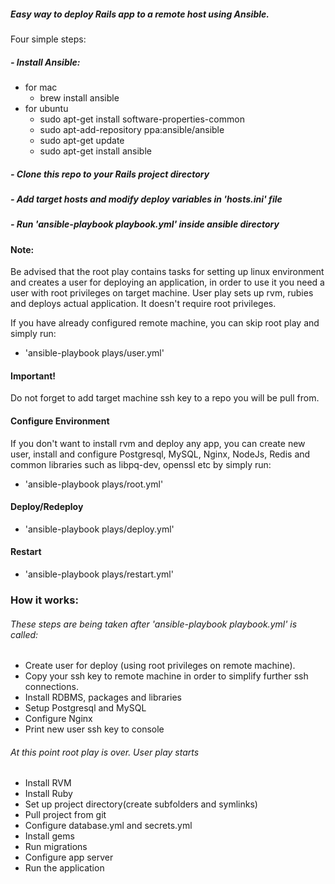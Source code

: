 ##### Easy way to deploy Rails app to a remote host using Ansible.

Four simple steps:

##### - Install Ansible:
  - for mac
    - brew install ansible
  - for ubuntu
    - sudo apt-get install software-properties-common
    - sudo apt-add-repository ppa:ansible/ansible
    - sudo apt-get update
    - sudo apt-get install ansible 
##### - Clone this repo to your Rails project directory
##### - Add target hosts and modify deploy variables in 'hosts.ini' file
##### - Run 'ansible-playbook playbook.yml' inside ansible directory
  
#### Note:

Be advised that the root play contains tasks for setting up linux environment and creates a user for deploying an application, in order to use it you need a user with root privileges on target machine.
User play sets up rvm, rubies and deploys actual application. It doesn't require root privileges.

If you have already configured remote machine, you can skip root play and simply run:
- 'ansible-playbook plays/user.yml'

#### Important!

Do not forget to add target machine ssh key to a repo you will be pull from.

#### Configure Environment

If you don't want to install rvm and deploy any app, you can create new user, install and configure Postgresql, MySQL, Nginx, NodeJs, Redis and common libraries such as libpq-dev, openssl etc by simply run:
- 'ansible-playbook plays/root.yml'
#### Deploy/Redeploy
- 'ansible-playbook plays/deploy.yml'
#### Restart
- 'ansible-playbook plays/restart.yml'
### How it works:

###### These steps are being taken after 'ansible-playbook playbook.yml' is called:
- Create user for deploy (using root privileges on remote machine).
- Copy your ssh key to remote machine in order to simplify further ssh connections.
- Install RDBMS, packages and libraries
- Setup Postgresql and MySQL
- Configure Nginx
- Print new user ssh key to console
###### At this point root play is over. User play starts
- Install RVM
- Install Ruby
- Set up project directory(create subfolders and symlinks)
- Pull project from git
- Configure database.yml and secrets.yml
- Install gems
- Run migrations
- Configure app server
- Run the application